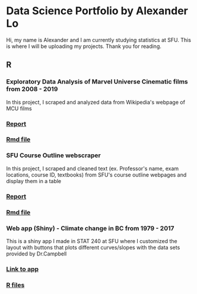 # Data Science Portfolio by Alexander Lo

Hi, my name is Alexander and I am currently studying statistics at SFU. This is where I will be uploading my projects. Thank you for reading.

## R
### Exploratory Data Analysis of Marvel Universe Cinematic films from 2008 - 2019
In this project, I scraped and analyzed data from Wikipedia's webpage of MCU films
### [Report](https://rpubs.com/alexlo97/499619)
### [Rmd file](https://github.com/alexlo97/Profolio/blob/master/Analysis%20of%20MCU%20films/Analysis_MCU.Rmd)

### SFU Course Outline webscraper 
In this project, I scraped and cleaned text (ex. Professor's name, exam locations, course ID, textbooks) from SFU's course outline webpages and display them in a table
### [Report](http://rpubs.com/alexlo97/499396)
### [Rmd file](https://github.com/alexlo97/Profolio/blob/master/SFU_webscraper.Rmd)

### Web app (Shiny) - Climate change in BC from 1979 - 2017
This is a shiny app I made in STAT 240 at SFU where I customized the layout with buttons that plots different curves/slopes with the data sets provided by Dr.Campbell
### [Link to app](https://shiny.rcg.sfu.ca/u/ala148/shinyapp/)
### [R files](https://github.com/alexlo97/Portfolio/tree/master/Shiny%20App)
